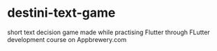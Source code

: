 # destini-text-game
short text decision game made while practising Flutter through FLutter development course on Appbrewery.com
